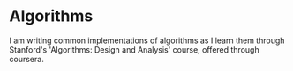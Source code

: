 # Algorithms

I am writing common implementations of algorithms as I learn them through
Stanford's 'Algorithms: Design and Analysis' course, offered through coursera.
